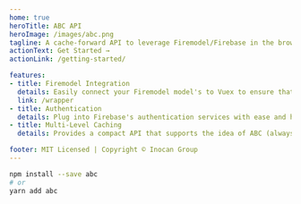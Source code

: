 ```yaml
---
home: true
heroTitle: ABC API
heroImage: /images/abc.png
tagline: A cache-forward API to leverage Firemodel/Firebase in the browser
actionText: Get Started →
actionLink: /getting-started/

features:
- title: Firemodel Integration
  details: Easily connect your Firemodel model's to Vuex to ensure that state stays in sync between Firebase and Vuex while also gaining full access to Firemodel's powerful mocking capabilities
  link: /wrapper
- title: Authentication
  details: Plug into Firebase's authentication services with ease and hook into useful auth lifecycle events to help manage your state
- title: Multi-Level Caching
  details: Provides a compact API that supports the idea of ABC (always be caching); this strategy leverages reactivity in the browser, IndexedDB, and Firebase to achieve a high performance workflow

footer: MIT Licensed | Copyright © Inocan Group
---
```



```sh
npm install --save abc
# or
yarn add abc
```
